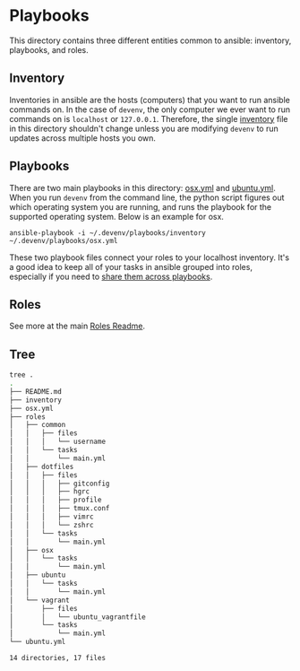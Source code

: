 # Playbooks

This directory contains three different entities common to ansible: inventory,
playbooks, and roles.

## Inventory

Inventories in ansible are the hosts (computers) that you want to run ansible
commands on.  In the case of `devenv`, the only computer we ever want to run
commands on is `localhost` or `127.0.0.1`.  Therefore, the single
[inventory](./inventory) file in this directory shouldn't change unless you are
modifying `devenv` to run updates across multiple hosts you own.

## Playbooks

There are two main playbooks in this directory: [osx.yml](./osx.yml) and
[ubuntu.yml](./ubuntu.yml).  When you run `devenv` from the command line, the
python script figures out which operating system you are running, and runs the
playbook for the supported operating system.  Below is an example for osx.

```
ansible-playbook -i ~/.devenv/playbooks/inventory ~/.devenv/playbooks/osx.yml
```

These two playbook files connect your roles to your localhost inventory.
It's a good idea to keep all of your tasks in ansible grouped into roles,
especially if you need to [share them across playbooks](./roles/common).

## Roles

See more at the main [Roles Readme](./roles).

## Tree

```bash
tree .
.
├── README.md
├── inventory
├── osx.yml
├── roles
│   ├── common
│   │   ├── files
│   │   │   └── username
│   │   └── tasks
│   │       └── main.yml
│   ├── dotfiles
│   │   ├── files
│   │   │   ├── gitconfig
│   │   │   ├── hgrc
│   │   │   ├── profile
│   │   │   ├── tmux.conf
│   │   │   ├── vimrc
│   │   │   └── zshrc
│   │   └── tasks
│   │       └── main.yml
│   ├── osx
│   │   └── tasks
│   │       └── main.yml
│   ├── ubuntu
│   │   └── tasks
│   │       └── main.yml
│   └── vagrant
│       ├── files
│       │   └── ubuntu_vagrantfile
│       └── tasks
│           └── main.yml
└── ubuntu.yml

14 directories, 17 files
```
